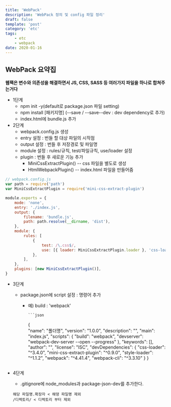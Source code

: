 ```yaml
---
title: 'WebPack'
description: 'WebPack 정의 및 config 파일 정리'
draft: false
template: 'post'
category: 'etc'
tags:
    - etc
    - webpack
date: 2020-01-16
---
```


## WebPack 요약집

**웹팩은 변수와 의존성을 해결하면서 JS, CSS, SASS 등 여러가지 파일을 하나로 합쳐주는거다**

-   1단계
    -   npm init -y(default로 package.json 파일 setting)
    -   npm install [패키지명] (--save / --save--dev : dev dependency로 추가)
    -   index.html에 bundle.js 추가
-   2단계
    -   webpack.config.js 생성
    -   entry 설정 : 번들 할 대상 파일의 시작점
    -   output 설정 : 번들 후 저장경로 및 파일명
    -   module 설정 : rules/규칙, test/파일규칙, use/loader 설정
    -   plugin : 번들 후 새로운 기능 추가
        -   MiniCssExtractPlugin() -- css 파일을 별도로 생성
        -   HtmlWebpackPlugin() -- index.html 파일을 만들어줌

```js
// webpack.config.js
var path = require('path')
var MiniCssExtractPlugin = require('mini-css-extract-plugin')

module.exports = {
    mode: 'none',
    entry: './index.js',
    output: {
        filename: 'bundle.js',
        path: path.resolve(__dirname, 'dist'),
    },
    module: {
        rules: [
            {
                test: /\.css$/,
                use: [{ loader: MiniCssExtractPlugin.loader }, 'css-loader'],
            },
        ],
    },
    plugins: [new MiniCssExtractPlugin()],
}
```

-   3단계

    -   package.json에 script 설정 : 명령어 추가

        -   예) build : 'webpack'

                ```json

            {  
             "name": "폴더명",
            "version": "1.0.0",
            "description": "",
            "main": "index.js",
            "scripts": {
            "build": "webpack",
            "devserver": "webpack-dev-server --open --progress"
            },
            "keywords": [],
            "author": "",
            "license": "ISC",
            "devDependencies": {
            "css-loader": "^3.4.0",
            "mini-css-extract-plugin": "^0.9.0",
            "style-loader": "^1.1.2",
            "webpack": "^4.41.4",
            "webpack-cli": "^3.3.10"
            }
            }
            ```

-   4단계

    -   .gitignore에 node_modules과 package-json-dev를 추가한다.

    ```
    해당 파일명.확장자 < 해댕 파일명 제외
    /디렉토리/ < 디렉토리 부터 제외
    ```
